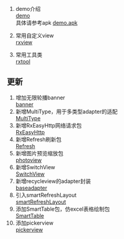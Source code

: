 1. demo介绍  
[demo](demo.md)  
具体请参考apk [demo.apk](demo.apk)


2. 常用自定义view  
[rxview](rxview/rxview.md)

3. 常用工具类  
[rxtool](rxtool/rxtool.md)






## 更新

1. 增加无限轮播banner  
[banner](Banner.md)  
2. 新增MultiType，用于多类型adapter的适配  
[MultiType](multitype/MultiType.md)  
3. 新增RxEasyHttp网络请求包  
[RxEasyHttp](rxeasyhttp/RxEasyHttp.md)  
4. 新增Refresh刷新包  
[Refresh](refresh/Refresh.md)  
5. 新增图片预览缩放包  
[photoview](photoview/photoview.md)  
6. 新增SwitchView  
[SwitchView](switchview/switchview.md)  
7. 新增recycleview的adapter封装  
[baseadapter](baseadapter/baseadapter.md)  
8. 引入smartRefreshLayout  
[smartRefreshLayout](smartRefresh.md)  
9. 添加SmartTable包，仿excel表格绘制包  
[SmartTable](form/smartTable.md)  
10. 添加pickerview  
[pickerview](pickerview/pickerview.md)  